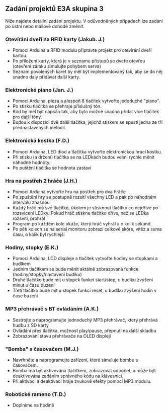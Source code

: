 ## Zadání projektů E3A skupina 3

Níže najdete detailní zadání projektu. V odůvodněných případech lze zadání po ústní nebo mailové dohodě změnit. 

### Otevírání dveří na RFID karty (Jakub. J.)
- Pomocí Arduina a RFID modulu připravte projekt pro otevírání dveří kartou. 
- Po přiložení karty, která je v seznamu přístupů se dveře otevřou (otevření zámku simulujte pohybem serva)
- Seznam povolených karet by měl být implementovaný tak, aby se do něj snadno daly přidávat další karty.

### Elektronické piano (Jan. J.)
- Pomocí Arduina, pieza a alespoň 8 tlačítek vytvořte jedoduché "piano".
- Po stisku tlačítka se přehraje příslušný tón.
- Kód by měl být napsán tak, aby bylo možné snadno přidat více tlačítek pro další tóny.
- Budou k dispozici dvě další tlačítka, jejichž stiskem se spustí jedna ze tří přednastavených melodií.

### Elektronická kostka (F.D.)
- Pomocí Arduina, LED diod a  tlačítka vytvořte elektronickou hrací kostku.
- Při stisku (a držení) tlačítka se na LEDkách budou velmi rychle měnit náhodné hodnoty. 
- Po puštění tlačítka se hodnota zastaví 

### Hra na postřeh 2 hráče (J.H.)
- Pomocí Arduina vytvořte hru na postřeh pro dva hráče
- Po spuštění hry se postupně rozsítí všechny LED a pak po náhodném intervalu zhasnou
- Každý hráč má své tlačítko, úkolem je stisknout tlačítko co nejdříve po rozsvícení LEDky. Pokud hráč stiskne tlačítko dříve, než se LEDka rozsvítí, prohrál
- Program po každém kole ukáže, který hráč vyhrál a o kolik sekund
- Po pěti kolech se na serial monitoru zobrazí celkové skóre, vítěz a suma času, o kolik byl rychlejší

### Hodiny, stopky (E.K.)
- Pomocí Arduina, LCD displeje a tlačítek vytvořte hodiny se stopkami a budíkem
- Jedním tlačítkem se bude měnit aktálně zobrazovaná funkce (hodiny/stopky/nastavení budíku)
- Druhé tlačítko bude mít u stopek funkci start/stop, u budíku zvýšení minut u času buzení
- Třetí tlačítko bude mít u stopek funkci reset, u budíku zvýšení hodin v čase buzení

### MP3 přehrávač s BT ovládáním (A.K.)
- Sestrojte a naprogramujte jednoduchý MP3 přehrávač, který přehrává hudbu z SD karty 
- Ovládání přes tlačítka, možnost play/pause, přepnutí na další skladbu
- Zobrazování stavu přehrávače na OLED displeji

### "Bomba" s časovačem (M.J.)
 - Navrhněte a naprogramujte zařízení, které simuluje bombu s časovačem.
 - Bomba má být aktivována tlačítkem, zobrazovat odpočet, a může být deaktivována zadáním správného kódu na klávesnici.
 - Při aktivaci a deaktivaci hraje zvukové efekty pomocí MP3 modulu.


### Robotické rameno (T.D.)
- Doplníme na hodině

